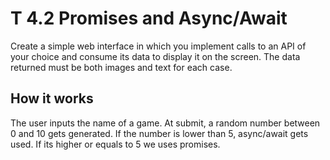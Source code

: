 # T 4.2 Promises and Async/Await

Create a simple web interface in which you implement calls to an API of your choice and consume its data to display it on the screen. The data returned must be both images and text for each case.

## How it works

The user inputs the name of a game. At submit, a random number between 0 and 10 gets generated. If the number is lower than 5, async/await gets used. If its higher or equals to 5 we uses promises.

